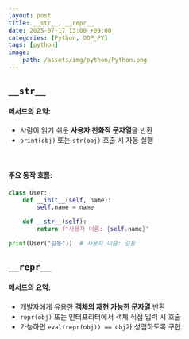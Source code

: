 ```yaml
---
layout: post
title: __str__, __repr__
date: 2025-07-17 13:00 +09:00
categories: [Python, OOP_PY]
tags: [python]
image:
    path: /assets/img/python/Python.png
---
```


## `__str__`

#### 메서드의 요약:

- 사람이 읽기 쉬운 **사용자 친화적 문자열**을 반환
- `print(obj)` 또는 `str(obj)` 호출 시 자동 실행

<br>

#### 주요 동작 흐름:

```python
class User:
    def __init__(self, name):
        self.name = name

    def __str__(self):
        return f"사용자 이름: {self.name}"

print(User("길동"))  # 사용자 이름: 길동
```

## `__repr__`

#### 메서드의 요약:

- 개발자에게 유용한 **객체의 재현 가능한 문자열** 반환
- `repr(obj)` 또는 인터프리터에서 객체 직접 입력 시 호출
- 가능하면 `eval(repr(obj)) == obj`가 성립하도록 구현

